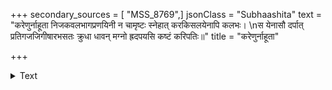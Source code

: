 +++
secondary_sources = [ "MSS_8769",]
jsonClass = "Subhaashita"
text = "करेणुर्नाहूता निजकवलभागप्रणयिनी न चामृष्टः स्नेहात् करकिसलयेनापि कलभः।  \nस येनासौ दर्पात् प्रतिगजजिगीषारभसतः क्रुधा धावन् मग्नो ह्रदपयसि कष्टं करिपतिः॥"
title = "करेणुर्नाहूता"

+++

<details><summary>Text</summary>

करेणुर्नाहूता निजकवलभागप्रणयिनी न चामृष्टः स्नेहात् करकिसलयेनापि कलभः।  
स येनासौ दर्पात् प्रतिगजजिगीषारभसतः क्रुधा धावन् मग्नो ह्रदपयसि कष्टं करिपतिः॥
</details>
